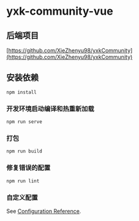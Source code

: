 # yxk-community-vue

## 后端项目
[https://github.com/XieZhenyu98/yxkCommunity](https://github.com/XieZhenyu98/yxkCommunity)

## 安装依赖
```
npm install
```

### 开发环境启动编译和热重新加载
```
npm run serve
```

### 打包
```
npm run build
```

### 修复错误的配置
```
npm run lint
```

### 自定义配置
See [Configuration Reference](https://cli.vuejs.org/config/).
